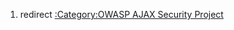 1.  redirect [:Category:OWASP AJAX Security
    Project](:Category:OWASP_AJAX_Security_Project "wikilink")